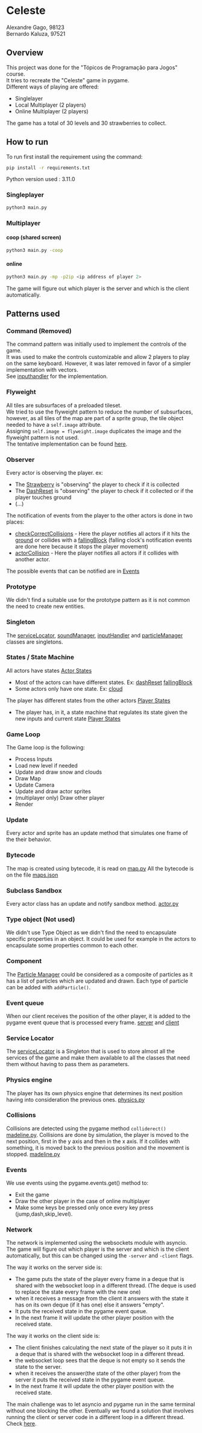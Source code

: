 # Celeste

Alexandre Gago,  98123  
Bernardo Kaluza, 97521

## Overview
This project was done for the "Tópicos de Programação para Jogos" course.  
It tries to recreate the "Celeste" game in pygame.  
Different ways of playing are offered:
- Singlelayer
- Local Multiplayer (2 players)
- Online Multiplayer (2 players)

The game has a total of 30 levels and 30 strawberries to collect.

## How to run

To run first install the requirement using the command:

```bash
pip install -r requirements.txt
```

Python version used : 3.11.0

### Singleplayer
```bash
python3 main.py
```
### Multiplayer
#### coop (shared screen)
```bash
python3 main.py -coop
```
#### online
```bash
python3 main.py -mp -p2ip <ip address of player 2>
```
The game will figure out which player is the server and which is the client automatically.

## Patterns used

### Command (Removed)
The command pattern was initially used to implement the controls of the game.  
It was used to make the controls customizable and allow 2 players to play on the same keyboard.
However, it was later removed in favor of a simpler implementation with vectors.  
See [inputhandler](inputHandler.py) for the implementation.

### Flyweight

All tiles are subsurfaces of a preloaded tileset.  
We tried to use the flyweight pattern to reduce the number of subsurfaces, however, as all tiles of the map are part of a sprite group, the tile object needed to have a `self.image` attribute.  
Assigning `self.image = flyweight.image` duplicates the image and the flyweight pattern is not used.  
The tentative implementation can be found [here](map/mapflyweight.py).

 
### Observer
Every actor is observing the player.
ex:
- The [Strawberry](actors/strawberry.py#L80) is "observing" the player to check if it is collected
- The [DashReset](actors/dashResetEntity.py#L84) is "observing" the player to check if it collected or if the player touches ground
- (...)

The notification of events from the player to the other actors is done in two places:
- [checkCorrectCollisions](actors/madeline.py#L612) - Here the player notifies all actors if it hits the [ground](actors/madeline.py#L667) or collides with a [fallingBlock](actors/madeline.py#L652) (falling clock's notification events are done here because it stops the player movement)
- [actorCollision](actors/madeline.py#L798) - Here the player notifies all actors if it collides with another actor.

The possible events that can be notified are in [Events](constants/enums.py#L49)


### Prototype
We didn't find a suitable use for the prototype pattern as it is not common the need to create new entities.

### Singleton
<!-- The serviceLocator, soundManager, inputHandler and Particle Manager classes are singletons. -->
The [serviceLocator](serviceLocator.py), [soundManager](utils/soundManager.py), [inputHandler](inputHandler.py) and [particleManager](actors/particles.py) classes are singletons.

### States / State Machine
All actors have states [Actor States](constants/enums.py#L61)
- Most of the actors can have different states. Ex: [dashReset](actors/dashResetEntity.py#L26) [fallingBlock](actors/fallingBlock.py#L24)
- Some actors only have one state. Ex: [cloud](actors/cloud.py#L23)   

The player has different states from the other actors [Player States](constants/enums.py#L20)
- The player has, in it, a state machine that regulates its state given the new inputs and current state [Player States](Actors/madeline.py#L269)

### Game Loop
The Game loop is the following:
- Process Inputs
- Load new level if needed
- Update and draw snow and clouds
- Draw Map
- Update Camera
- Update and draw actor sprites
- (multiplayer only) Draw other player
- Render 

### Update
Every actor and sprite has an update method that simulates one frame of the their behavior.

### Bytecode
The map is created using bytecode, it is read on [map.py](map/map.py#L171)
All the bytecode is on the file [maps.json](map/maps.json)   

### Subclass Sandbox
Every actor class has an update and notify sandbox method. [actor.py](actors/actor.py)

### Type object (Not used)
We didn't use Type Object as we didn't find the need to encapsulate specific properties in an object.
It could be used for example in the actors to encapsulate some properties common to each other.

### Component
The [Particle Manager](actors/particles.py) could be considered as a composite of particles as it has a list of particles which are updated and drawn. Each type of particle can be added with `addParticle()`.

### Event queue
When our client receives the position of the other player, it is added to the pygame event queue that is processed every frame. [server](server.py#L20) and [client](client.py#L19)

### Service Locator
The [serviceLocator](serviceLocator.py) is a Singleton that is used to store almost all the services of the game and make them available to all the classes that need them without having to pass them as parameters.

### Physics engine
The player has its own physics engine that determines its next position having into consideration the previous ones. [physics.py](utils/physics.py)

### Collisions
Collisions are detected using the pygame method `colliderect()` [madeline.py](actors/madeline.py#L562).
Collisions are done by simulation, the player is moved to the next position, first in the y axis and then in the x axis. If it collides with something, it is moved back to the previous position and the movement is stopped. [madeline.py](actors/madeline.py#L562)

### Events
We use events using the pygame.events.get() method to:
- Exit the game
- Draw the other player in the case of online multiplayer
- Make some keys be pressed only once every key press (jump,dash,skip_level).

### Network
The network is implemented using the websockets module with asyncio.
The game will figure out which player is the server and which is the client automatically, but this can be changed using the `-server` and `-client` flags.  

The way it works on the server side is:  

- The game puts the state of the player every frame in a deque that is shared with the websocket loop in a different thread. (The deque is used to replace the state every frame with the new one)
- when it receives a message from the client it answers with the state it has on its own deque (if it has one) else it answers "empty".
- It puts the received state in the pygame event queue.
- In the next frame it will update the other player position with the received state.
  
The way it works on the client side is:

- The client finishes calculating the next state of the player so it puts it in a deque that is shared with the websocket loop in a different thread.
- the websocket loop sees that the deque is not empty so it sends the state to the server.
- when it receives the answer(the state of the other player) from the server it puts the received state in the pygame event queue.
- In the next frame it will update the other player position with the received state.


The main challenge was to let asyncio and pygame run in the same terminal without one blocking the other. Eventually we found a solution that involves running the client or server code in a different loop in a different thread. Check [here](main.py#L316).